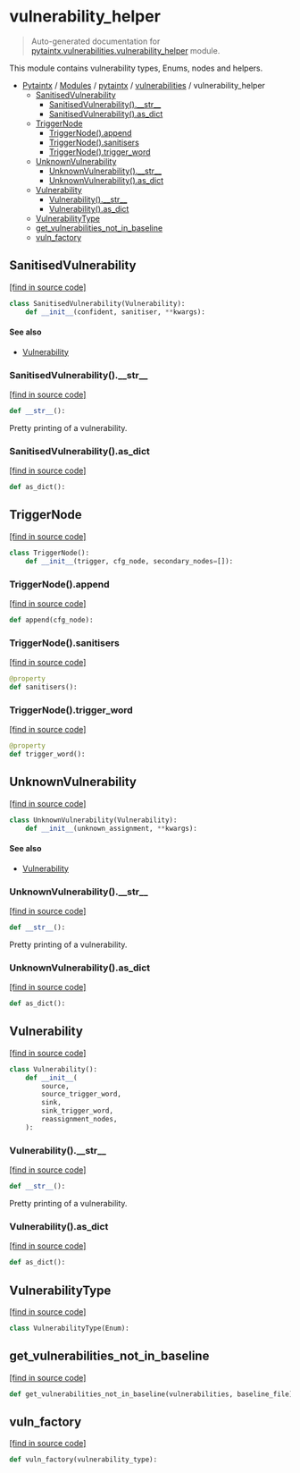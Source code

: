 # vulnerability_helper

> Auto-generated documentation for [pytaintx.vulnerabilities.vulnerability_helper](../../../pytaintx/vulnerabilities/vulnerability_helper.py) module.

This module contains vulnerability types, Enums, nodes and helpers.

- [Pytaintx](../../README.md#pytaintx-index) / [Modules](../../README.md#pytaintx-modules) / [pytaintx](../index.md#pytaintx) / [vulnerabilities](index.md#vulnerabilities) / vulnerability_helper
    - [SanitisedVulnerability](#sanitisedvulnerability)
        - [SanitisedVulnerability().\_\_str\_\_](#sanitisedvulnerability__str__)
        - [SanitisedVulnerability().as_dict](#sanitisedvulnerabilityas_dict)
    - [TriggerNode](#triggernode)
        - [TriggerNode().append](#triggernodeappend)
        - [TriggerNode().sanitisers](#triggernodesanitisers)
        - [TriggerNode().trigger_word](#triggernodetrigger_word)
    - [UnknownVulnerability](#unknownvulnerability)
        - [UnknownVulnerability().\_\_str\_\_](#unknownvulnerability__str__)
        - [UnknownVulnerability().as_dict](#unknownvulnerabilityas_dict)
    - [Vulnerability](#vulnerability)
        - [Vulnerability().\_\_str\_\_](#vulnerability__str__)
        - [Vulnerability().as_dict](#vulnerabilityas_dict)
    - [VulnerabilityType](#vulnerabilitytype)
    - [get_vulnerabilities_not_in_baseline](#get_vulnerabilities_not_in_baseline)
    - [vuln_factory](#vuln_factory)

## SanitisedVulnerability

[[find in source code]](../../../pytaintx/vulnerabilities/vulnerability_helper.py#L85)

```python
class SanitisedVulnerability(Vulnerability):
    def __init__(confident, sanitiser, **kwargs):
```

#### See also

- [Vulnerability](#vulnerability)

### SanitisedVulnerability().\_\_str\_\_

[[find in source code]](../../../pytaintx/vulnerabilities/vulnerability_helper.py#L91)

```python
def __str__():
```

Pretty printing of a vulnerability.

### SanitisedVulnerability().as_dict

[[find in source code]](../../../pytaintx/vulnerabilities/vulnerability_helper.py#L97)

```python
def as_dict():
```

## TriggerNode

[[find in source code]](../../../pytaintx/vulnerabilities/vulnerability_helper.py#L125)

```python
class TriggerNode():
    def __init__(trigger, cfg_node, secondary_nodes=[]):
```

### TriggerNode().append

[[find in source code]](../../../pytaintx/vulnerabilities/vulnerability_helper.py#L139)

```python
def append(cfg_node):
```

### TriggerNode().sanitisers

[[find in source code]](../../../pytaintx/vulnerabilities/vulnerability_helper.py#L135)

```python
@property
def sanitisers():
```

### TriggerNode().trigger_word

[[find in source code]](../../../pytaintx/vulnerabilities/vulnerability_helper.py#L131)

```python
@property
def trigger_word():
```

## UnknownVulnerability

[[find in source code]](../../../pytaintx/vulnerabilities/vulnerability_helper.py#L104)

```python
class UnknownVulnerability(Vulnerability):
    def __init__(unknown_assignment, **kwargs):
```

#### See also

- [Vulnerability](#vulnerability)

### UnknownVulnerability().\_\_str\_\_

[[find in source code]](../../../pytaintx/vulnerabilities/vulnerability_helper.py#L114)

```python
def __str__():
```

Pretty printing of a vulnerability.

### UnknownVulnerability().as_dict

[[find in source code]](../../../pytaintx/vulnerabilities/vulnerability_helper.py#L109)

```python
def as_dict():
```

## Vulnerability

[[find in source code]](../../../pytaintx/vulnerabilities/vulnerability_helper.py#L36)

```python
class Vulnerability():
    def __init__(
        source,
        source_trigger_word,
        sink,
        sink_trigger_word,
        reassignment_nodes,
    ):
```

### Vulnerability().\_\_str\_\_

[[find in source code]](../../../pytaintx/vulnerabilities/vulnerability_helper.py#L58)

```python
def __str__():
```

Pretty printing of a vulnerability.

### Vulnerability().as_dict

[[find in source code]](../../../pytaintx/vulnerabilities/vulnerability_helper.py#L75)

```python
def as_dict():
```

## VulnerabilityType

[[find in source code]](../../../pytaintx/vulnerabilities/vulnerability_helper.py#L10)

```python
class VulnerabilityType(Enum):
```

## get_vulnerabilities_not_in_baseline

[[find in source code]](../../../pytaintx/vulnerabilities/vulnerability_helper.py#L156)

```python
def get_vulnerabilities_not_in_baseline(vulnerabilities, baseline_file):
```

## vuln_factory

[[find in source code]](../../../pytaintx/vulnerabilities/vulnerability_helper.py#L17)

```python
def vuln_factory(vulnerability_type):
```
